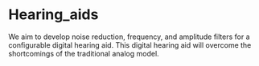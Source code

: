 # Hearing_aids
We aim to develop noise reduction, frequency, and amplitude filters for a configurable digital hearing aid. This digital hearing aid will overcome the shortcomings of the traditional analog model.

